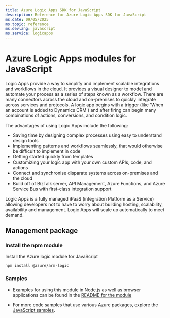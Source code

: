 ```yaml
---
title: Azure Logic Apps SDK for JavaScript
description: Reference for Azure Logic Apps SDK for JavaScript
ms.date: 09/05/2025
ms.topic: reference
ms.devlang: javascript
ms.service: logicapps
---
```

# Azure Logic Apps modules for JavaScript

Logic Apps provide a way to simplify and implement scalable integrations and workflows in the cloud. It provides a visual designer to model and automate your process as a series of steps known as a workflow. There are many connectors across the cloud and on-premises to quickly integrate across services and protocols. A logic app begins with a trigger (like 'When an account is added to Dynamics CRM') and after firing can begin many combinations of actions, conversions, and condition logic.

The advantages of using Logic Apps include the following:
- Saving time by designing complex processes using easy to understand design tools
- Implementing patterns and workflows seamlessly, that would otherwise be difficult to implement in code
- Getting started quickly from templates
- Customizing your logic app with your own custom APIs, code, and actions
- Connect and synchronise disparate systems across on-premises and the cloud
- Build off of BizTalk server, API Management, Azure Functions, and Azure Service Bus with first-class integration support

Logic Apps is a fully managed iPaaS (integration Platform as a Service) allowing developers not to have to worry about building hosting, scalability, availability and management. Logic Apps will scale up automatically to meet demand.

## Management package

### Install the npm module

Install the Azure logic module for JavaScript

```bash
npm install @azure/arm-logic
```

### Samples

* Examples for using this module in Node.js as well as browser applications can be found in the [README for the module](https://www.npmjs.com/package/@azure/arm-logic)

* For more code samples that use various Azure packages, explore the [JavaScript samples](https://docs.microsoft.com/samples/browse/?languages=javascript).